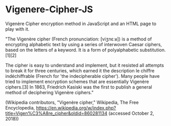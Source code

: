 # Vigenere-Cipher-JS

Vigenère Cipher encryption method in JavaScript and an HTML page to play with it.

"The Vigenère cipher (French pronunciation: ​[viʒnɛːʁ]) is a method of encrypting alphabetic text by using a series of interwoven Caesar ciphers, based on the letters of a keyword. It is a form of polyalphabetic substitution.[1][2]

The cipher is easy to understand and implement, but it resisted all attempts to break it for three centuries, which earned it the description le chiffre indéchiffrable (French for 'the indecipherable cipher'). Many people have tried to implement encryption schemes that are essentially Vigenère ciphers.[3] In 1863, Friedrich Kasiski was the first to publish a general method of deciphering Vigenère ciphers."

(Wikipedia contributors, "Vigenère cipher," Wikipedia, The Free Encyclopedia, https://en.wikipedia.org/w/index.php?title=Vigen%C3%A8re_cipher&oldid=860281134 (accessed October 2, 2018))
